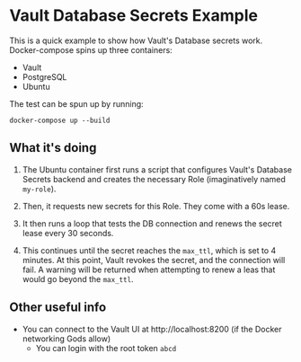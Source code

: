 # Vault Database Secrets Example

This is a quick example to show how Vault's Database secrets work. Docker-compose spins up three containers: 
* Vault
* PostgreSQL
* Ubuntu

The test can be spun up by running:
```
docker-compose up --build
```

## What it's doing

1. The Ubuntu container first runs a script that configures Vault's Database Secrets backend and creates the necessary Role (imaginatively named `my-role`).

2. Then, it requests new secrets for this Role. They come with a 60s lease.

3. It then runs a loop that tests the DB connection and renews the secret lease every 30 seconds.

4. This continues until the secret reaches the `max_ttl`, which is set to 4 minutes. At this point, Vault revokes the secret, and the connection will fail. A warning will be returned when attempting to renew a leas that would go beyond the `max_ttl`.

## Other useful info
* You can connect to the Vault UI at http://localhost:8200 (if the Docker networking Gods allow)
  * You can login with the root token `abcd`
